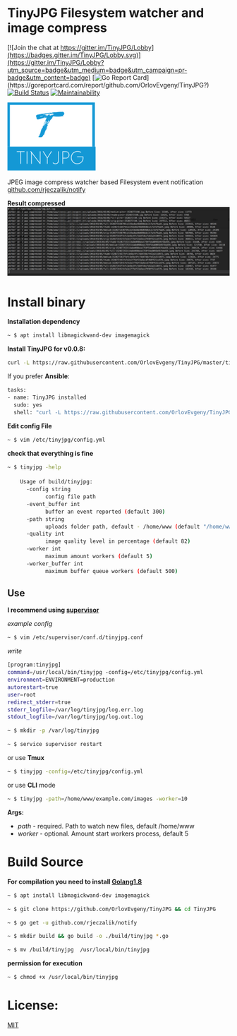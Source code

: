 # TinyJPG Filesystem watcher and image compress

[![Join the chat at https://gitter.im/TinyJPG/Lobby](https://badges.gitter.im/TinyJPG/Lobby.svg)](https://gitter.im/TinyJPG/Lobby?utm_source=badge&utm_medium=badge&utm_campaign=pr-badge&utm_content=badge)
[![Go Report Card](https://goreportcard.com/badge/github.com/OrlovEvgeny/TinyJPG?)](https://goreportcard.com/report/github.com/OrlovEvgeny/TinyJPG?)
[![Build Status](https://travis-ci.org/OrlovEvgeny/TinyJPG.svg?branch=master)](https://travis-ci.org/OrlovEvgeny/TinyJPG)
[![Maintainability](https://api.codeclimate.com/v1/badges/89f33892db95130c5b3a/maintainability)](https://codeclimate.com/github/OrlovEvgeny/TinyJPG/maintainability)


![screenshot](doc/logo.png "compress example")

JPEG image compress watcher based Filesystem event notification [github.com/rjeczalik/notify](https://github.com/rjeczalik/notify)


**Result compressed** 
![screenshot](doc/screen.png "compress example")
# Install binary

**Installation dependency**
```bash
~ $ apt install libmagickwand-dev imagemagick
```

**Install TinyJPG for v0.0.8:**
````bash
curl -L https://raw.githubusercontent.com/OrlovEvgeny/TinyJPG/master/tinyjpg_install.sh | sh -s - v0.0.8
````

If you prefer **Ansible**:
````bash
tasks:
- name: TinyJPG installed
  sudo: yes
  shell: "curl -L https://raw.githubusercontent.com/OrlovEvgeny/TinyJPG/master/tinyjpg_install.sh | sh -s - v0.0.8"
````

**Edit config File**
````bash
~ $ vim /etc/tinyjpg/config.yml
````


**check that everything is fine**
````bash
~ $ tinyjpg -help

    Usage of build/tinyjpg:
      -config string
            config file path
      -event_buffer int
            buffer an event reported (default 300)
      -path string
            uploads folder path, default - /home/www (default "/home/www")
      -quality int
            image quality level in percentage (default 82)
      -worker int
            maximum amount workers (default 5)
      -worker_buffer int
            maximum buffer queue workers (default 500)

````

## Use
**I recommend using [supervisor](http://blog.questionable.services/article/running-go-applications-in-the-background/)**

*example config*
```bash
~ $ vim /etc/supervisor/conf.d/tinyjpg.conf
```
*write*
```bash
[program:tinyjpg]
command=/usr/local/bin/tinyjpg -config=/etc/tinyjpg/config.yml
environment=ENVIRONMENT=production
autorestart=true
user=root
redirect_stderr=true
stderr_logfile=/var/log/tinyjpg/log.err.log
stdout_logfile=/var/log/tinyjpg/log.out.log
```

```bash
~ $ mkdir -p /var/log/tinyjpg
```

```bash
~ $ service supervisor restart
```

or use **Tmux**

```bash
~ $ tinyjpg -config=/etc/tinyjpg/config.yml
```


or use **CLI** mode
````bash
~ $ tinyjpg -path=/home/www/example.com/images -worker=10
````
**Args:**
* *path* - required. Path to watch new files, default /home/www
* *worker* - optional. Amount start workers process, default 5



# Build Source

**For compilation you need to install [Golang1.8](https://medium.com/@patdhlk/how-to-install-go-1-8-on-ubuntu-16-04-710967aa53c9)**

```bash
~ $ apt install libmagickwand-dev imagemagick
```

```bash
~ $ git clone https://github.com/OrlovEvgeny/TinyJPG && cd TinyJPG
```

```bash
~ $ go get -u github.com/rjeczalik/notify
```

```bash
~ $ mkdir build && go build -o ./build/tinyjpg *.go
```

```bash
~ $ mv /build/tinyjpg  /usr/local/bin/tinyjpg
```
**permission for execution**
````bash
~ $ chmod +x /usr/local/bin/tinyjpg
````

# License:

[MIT](LICENSE)
